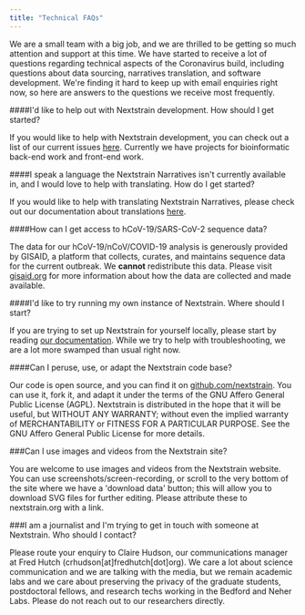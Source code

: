 ```yaml
---
title: "Technical FAQs"
---
```


We are a small team with a big job, and we are thrilled to be getting so much attention and support at this time. We have started to receive a lot of questions regarding technical aspects of the Coronavirus build, including questions about data sourcing, narratives translation, and software development. We're finding it hard to keep up with email enquiries right now, so here are answers to the questions we receive most frequently.

####I'd like to help out with Nextstrain development. How should I get started?

If you would like to help with Nextstrain development, you can check out a list of our current issues [here](https://github.com/orgs/nextstrain/projects). Currently we have projects for bioinformatic back-end work and front-end work.

####I speak a language the Nextstrain Narratives isn't currently available in, and I would love to help with translating. How do I get started?

If you would like to help with translating Nextstrain Narratives, please check out our documentation about translations [here](https://github.com/nextstrain/ncov/blob/master/TRANSLATION_DOCS.md).

####How can I get access to hCoV-19/SARS-CoV-2 sequence data?

The data for our hCoV-19/nCoV/COVID-19 analysis is generously provided by GISAID, a platform that collects, curates, and maintains sequence data for the current outbreak. We **cannot** redistribute this data. Please visit [gisaid.org](https://www.gisaid.org/) for more information about how the data are collected and made available.

####I'd like to try running my own instance of Nextstrain. Where should I start?

If you are trying to set up Nextstrain for yourself locally, please start by reading [our documentation](https://nextstrain.org/docs/getting-started/introduction). While we try to help with troubleshooting, we are a lot more swamped than usual right now.

####Can I peruse, use, or adapt the Nextstrain code base?

Our code is open source, and you can find it on [github.com/nextstrain](https://github.com/nextstrain). You can use it, fork it, and adapt it under the terms of the GNU Affero General Public License (AGPL). Nextstrain is distributed in the hope that it will be useful, but WITHOUT ANY WARRANTY; without even the implied warranty of MERCHANTABILITY or FITNESS FOR A PARTICULAR PURPOSE. See the GNU Affero General Public License for more details.

###Can I use images and videos from the Nextstrain site?

You are welcome to use images and videos from the Nextstrain website. You can use screenshots/screen-recording, or scroll to the very bottom of the site where we have a 'download data' button; this will allow you to download SVG files for further editing. Please attribute these to nextstrain.org with a link.

###I am a journalist and I'm trying to get in touch with someone at Nextstrain. Who should I contact?

Please route your enquiry to Claire Hudson, our communications manager at Fred Hutch (crhudson[at]fredhutch[dot]org). We care a lot about science communication and we are talking with the media, but we remain academic labs and we care about preserving the privacy of the graduate students, postdoctoral fellows, and research techs working in the Bedford and Neher Labs. Please do not reach out to our researchers directly.
